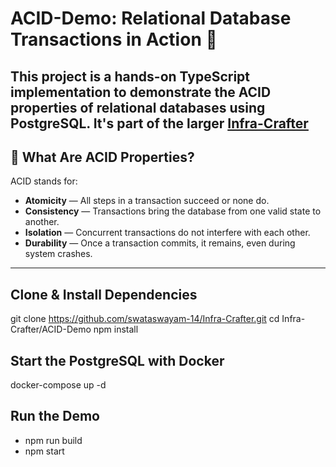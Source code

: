 # ACID-Demo: Relational Database Transactions in Action 🧪

This project is a hands-on TypeScript implementation to demonstrate the **ACID** properties of relational databases using **PostgreSQL**. It's part of the larger [Infra-Crafter](https://github.com/swataswayam-14/Infra-Crafter)
---

## 🧱 What Are ACID Properties?

ACID stands for:
- **Atomicity** — All steps in a transaction succeed or none do.
- **Consistency** — Transactions bring the database from one valid state to another.
- **Isolation** — Concurrent transactions do not interfere with each other.
- **Durability** — Once a transaction commits, it remains, even during system crashes.

---

## Clone & Install Dependencies

git clone https://github.com/swataswayam-14/Infra-Crafter.git
cd Infra-Crafter/ACID-Demo
npm install

## Start the PostgreSQL with Docker

docker-compose up -d

## Run the Demo 

- npm run build
- npm start
